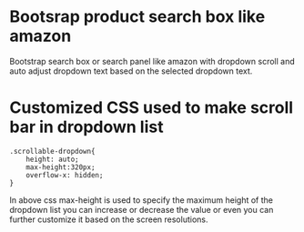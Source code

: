 # Bootsrap product search box like amazon
Bootstrap search box or search panel like amazon with dropdown scroll and auto adjust dropdown text based on the selected dropdown text.

# Customized CSS used to make scroll bar in dropdown list 
```
.scrollable-dropdown{
    height: auto;
    max-height:320px;
    overflow-x: hidden;
}
```
In above css max-height is used to specify the maximum height of the dropdown list you can increase or decrease the value or even you can further customize it based on the screen resolutions.
